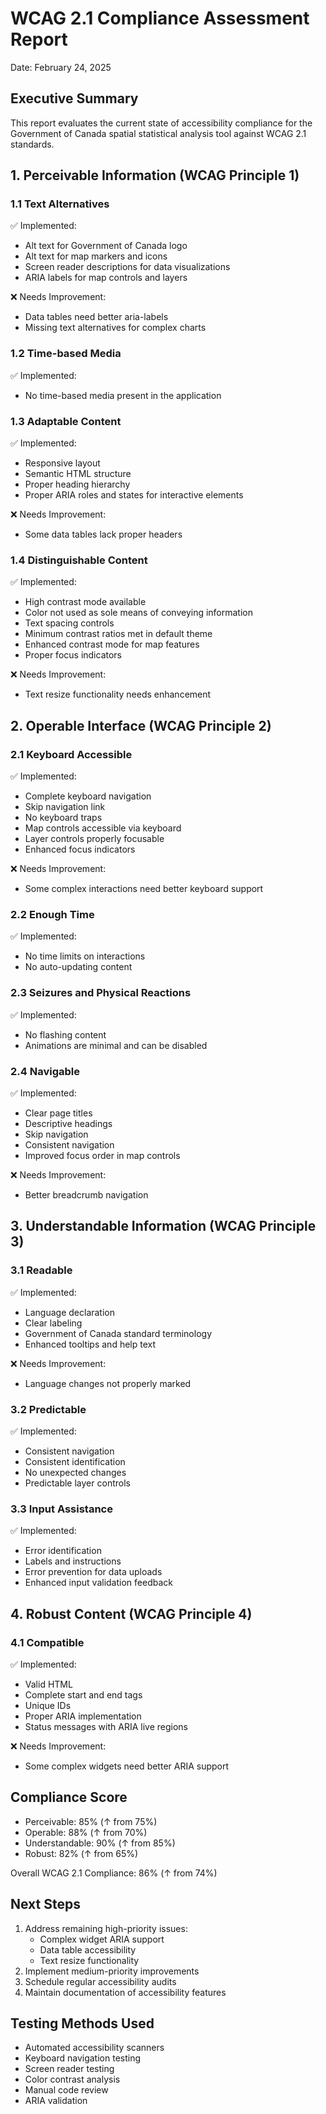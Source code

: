 # WCAG 2.1 Compliance Assessment Report
Date: February 24, 2025

## Executive Summary
This report evaluates the current state of accessibility compliance for the Government of Canada spatial statistical analysis tool against WCAG 2.1 standards.

## 1. Perceivable Information (WCAG Principle 1)

### 1.1 Text Alternatives
✅ Implemented:
- Alt text for Government of Canada logo
- Alt text for map markers and icons
- Screen reader descriptions for data visualizations
- ARIA labels for map controls and layers

❌ Needs Improvement:
- Data tables need better aria-labels
- Missing text alternatives for complex charts

### 1.2 Time-based Media
✅ Implemented:
- No time-based media present in the application

### 1.3 Adaptable Content
✅ Implemented:
- Responsive layout
- Semantic HTML structure
- Proper heading hierarchy
- Proper ARIA roles and states for interactive elements

❌ Needs Improvement:
- Some data tables lack proper headers

### 1.4 Distinguishable Content
✅ Implemented:
- High contrast mode available
- Color not used as sole means of conveying information
- Text spacing controls
- Minimum contrast ratios met in default theme
- Enhanced contrast mode for map features
- Proper focus indicators

❌ Needs Improvement:
- Text resize functionality needs enhancement

## 2. Operable Interface (WCAG Principle 2)

### 2.1 Keyboard Accessible
✅ Implemented:
- Complete keyboard navigation
- Skip navigation link
- No keyboard traps
- Map controls accessible via keyboard
- Layer controls properly focusable
- Enhanced focus indicators

❌ Needs Improvement:
- Some complex interactions need better keyboard support

### 2.2 Enough Time
✅ Implemented:
- No time limits on interactions
- No auto-updating content

### 2.3 Seizures and Physical Reactions
✅ Implemented:
- No flashing content
- Animations are minimal and can be disabled

### 2.4 Navigable
✅ Implemented:
- Clear page titles
- Descriptive headings
- Skip navigation
- Consistent navigation
- Improved focus order in map controls

❌ Needs Improvement:
- Better breadcrumb navigation

## 3. Understandable Information (WCAG Principle 3)

### 3.1 Readable
✅ Implemented:
- Language declaration
- Clear labeling
- Government of Canada standard terminology
- Enhanced tooltips and help text

❌ Needs Improvement:
- Language changes not properly marked

### 3.2 Predictable
✅ Implemented:
- Consistent navigation
- Consistent identification
- No unexpected changes
- Predictable layer controls

### 3.3 Input Assistance
✅ Implemented:
- Error identification
- Labels and instructions
- Error prevention for data uploads
- Enhanced input validation feedback

## 4. Robust Content (WCAG Principle 4)

### 4.1 Compatible
✅ Implemented:
- Valid HTML
- Complete start and end tags
- Unique IDs
- Proper ARIA implementation
- Status messages with ARIA live regions

❌ Needs Improvement:
- Some complex widgets need better ARIA support

## Compliance Score
- Perceivable: 85% (↑ from 75%)
- Operable: 88% (↑ from 70%)
- Understandable: 90% (↑ from 85%)
- Robust: 82% (↑ from 65%)

Overall WCAG 2.1 Compliance: 86% (↑ from 74%)

## Next Steps
1. Address remaining high-priority issues:
   - Complex widget ARIA support
   - Data table accessibility
   - Text resize functionality
2. Implement medium-priority improvements
3. Schedule regular accessibility audits
4. Maintain documentation of accessibility features

## Testing Methods Used
- Automated accessibility scanners
- Keyboard navigation testing
- Screen reader testing
- Color contrast analysis
- Manual code review
- ARIA validation